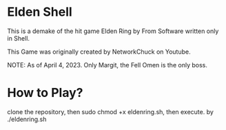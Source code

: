 # Elden Shell
This is a demake of the hit game Elden Ring by From Software written only in Shell.

This Game was originally created by NetworkChuck on Youtube. 

NOTE: As of April 4, 2023. Only Margit, the Fell Omen is the only boss.

# How to Play?
clone the repository, then sudo chmod +x eldenring.sh, then execute. by ./eldenring.sh
